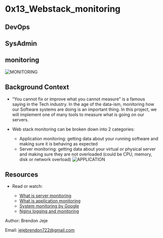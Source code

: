 # 0x13_Webstack_monitoring

## DevOps

## SysAdmin

## monitoring

![MONITORING](https://s3.amazonaws.com/intranet-projects-files/holbertonschool-sysadmin_devops/281/hb3pAsO.png)

## Background Context

- “You cannot fix or improve what you cannot measure” is a famous saying in the Tech industry. In the age of the data-ism, monitoring how our Software systems are doing is an important thing. In this project, we will implement one of many tools to measure what is going on our servers.

- Web stack monitoring can be broken down into 2 categories:

    - Application monitoring: getting data about your running software and making sure it is behaving as expected
    - Server monitoring: getting data about your virtual or physical server and making sure they are not overloaded (could be CPU, memory, disk or network overload)
![APPLICATION](https://s3.amazonaws.com/intranet-projects-files/holbertonschool-sysadmin_devops/281/ktCXnhE.jpg)

## Resources

- Read or watch:

    - [What is server monitoring](#what-is-server-monitoring)
    - [What is application monitoring](#what-is-application-monitoring)
    - [System monitoring by Google](#system-monitoring-by-google)
    - [Nginx logging and monitoring](#nginx-logging-and-monitoring)

Author: Brendon Jeje

Email: jejebrendon722@gmail.com